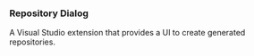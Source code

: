 ### Repository Dialog

A Visual Studio extension that provides  a UI to create generated repositories.











